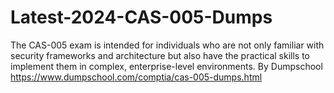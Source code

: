 # Latest-2024-CAS-005-Dumps
The CAS-005 exam is intended for individuals who are not only familiar with security frameworks and architecture but also have the practical skills to implement them in complex, enterprise-level environments. By Dumpschool https://www.dumpschool.com/comptia/cas-005-dumps.html 
